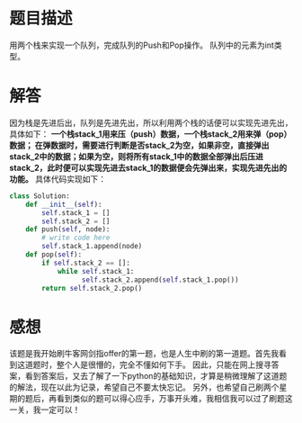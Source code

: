 # 题目描述
用两个栈来实现一个队列，完成队列的Push和Pop操作。 队列中的元素为int类型。

# 解答
因为栈是先进后出，队列是先进先出，所以利用两个栈的话便可以实现先进先出，具体如下：
**一个栈stack_1用来压（push）数据，一个栈stack_2用来弹（pop）数据；
在弹数据时，需要进行判断是否stack_2为空，如果非空，直接弹出stack_2中的数据；如果为空，则将所有stack_1中的数据全部弹出后压进stack_2，此时便可以实现先进去stack_1的数据便会先弹出来，实现先进先出的功能。**
具体代码实现如下：
```python
class Solution:
    def __init__(self):
        self.stack_1 = []
        self.stack_2 = []
    def push(self, node):
        # write code here
        self.stack_1.append(node)
    def pop(self):
        if self.stack_2 == []:
            while self.stack_1:
                  self.stack_2.append(self.stack_1.pop())
        return self.stack_2.pop()
```

# 感想
该题是我开始刷牛客网剑指offer的第一题，也是人生中刷的第一道题。首先我看到这道题时，整个人是很懵的，完全不懂如何下手。
因此，只能在网上搜寻答案，看到答案后，又去了解了一下python的基础知识，才算是稍微理解了这道题的解法，现在以此为记录，希望自己不要太快忘记。
另外，也希望自己刷两个星期的题后，再看到类似的题可以得心应手，万事开头难，我相信我可以过了刷题这一关，我一定可以！
